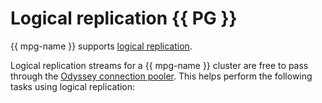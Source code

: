 # Logical replication {{ PG }}

{{ mpg-name }} supports [logical replication](https://www.postgresql.org/docs/current/logical-replication.html).

Logical replication streams for a {{ mpg-name }} cluster are free to pass through the [Odyssey connection pooler](../../managed-postgresql/concepts/pooling.md). This helps perform the following tasks using logical replication:
